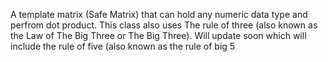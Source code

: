 A template matrix (Safe Matrix) that can hold any numeric data type and perfrom dot product. This class also uses The rule of three (also known as the Law of The Big Three or The Big Three). Will update soon which will include the rule of five (also known as the rule of big 5
